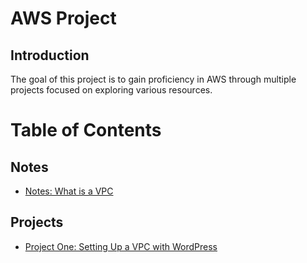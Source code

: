 # AWS Project

## Introduction

The goal of this project is to gain proficiency in AWS through multiple projects focused on exploring various resources.


# Table of Contents

## Notes 
- [Notes: What is a VPC](vpc-notes.md)

## Projects
- [Project One: Setting Up a VPC with WordPress](project-one.md)
